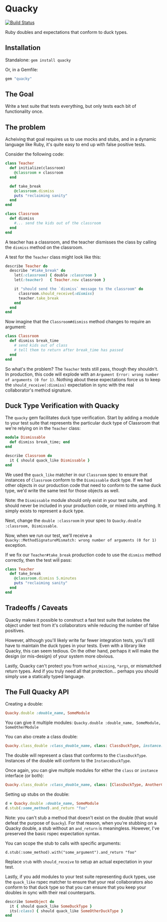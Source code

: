 # Quacky

[![Build Status](https://secure.travis-ci.org/moonmaster9000/quacky.png)](http://travis-ci.org/moonmaster9000/quacky)

Ruby doubles and expectations that conform to duck types.

## Installation

Standalone: `gem install quacky`

Or, in a Gemfile: 

```ruby
gem "quacky"
```

## The Goal

Write a test suite that tests everything, but only tests each bit of functionality once. 

## The problem

Acheiving that goal requires us to use mocks and stubs, and in a dynamic language like Ruby, it's quite
easy to end up with false positive tests.

Consider the following code:

```ruby
class Teacher
  def initialize(classroom)
    @classroom = classroom
  end

  def take_break
    @classroom.dismiss
    puts "reclaiming sanity"
  end
end

class Classroom
  def dismiss
    #... send the kids out of the classroom
  end
end
```

A teacher has a classroom, and the teacher dismisses the class by calling the `dismiss` method on the classroom.

A test for the `Teacher` class might look like this:

```ruby
describe Teacher do
  describe "#take_break" do
    let(:classroom) { double :classroom }
    let(:teacher)   { Teacher.new classroom }

    it "should send the `dismiss` message to the classroom" do
      classroom.should_receive(:dismiss)
      teacher.take_break
    end
  end
end
```

Now imagine that the `Classroom#dismiss` method changes to require an argument:

```ruby
class Classroom
  def dismiss break_time
    # send kids out of class
    # tell them to return after break_time has passed
  end
end
```

So what's the problem? The `Teacher` tests still pass, though they shouldn't. In production, this code will explode 
with an `Argument Error: wrong number of arguments (0 for 1)`. Nothing about these expectations force us to keep
the `should_receive(:dismiss)` expectation in sync with the real collaborator's method signature.


## Duck Type Verification with Quacky

The `quacky` gem facilitates duck type verification. Start by adding a module to your test suite that represents 
the particular duck type of Classroom that we're relying on in the `Teacher` class:

```ruby
module Dismissable
  def dismiss break_time; end
end

describe Classroom do
  it { should quack_like Dismissable }
end
```

We used the `quack_like` matcher in our `Classroom` spec to ensure that instances of `Classroom` conform to the
`Dismissable` duck type. If we had other objects in our production code that need to conform to the same duck type, 
we'd write the same test for those objects as well.

Note: the `Dismissable` module should only exist in your test suite, and should never be included in your production 
code, or mixed into anything. It simply exists to represent a duck type.

Next, change the `double :classroom` in your spec to `Quacky.double :classroom, Dismissable`.

Now, when we run our test, we'll receive a `Quacky::MethodSignatureMismatch: wrong number of arguments (0 for 1)` exception.

If we fix our `Teacher#take_break` production code to use the `dismiss` method correctly, then the test will pass:

```ruby
class Teacher
  def take_break
    @classroom.dismiss 5.minutes
    puts "reclaiming sanity"
  end
end
```

## Tradeoffs / Caveats

Quacky makes it possible to construct a fast test suite that isolates the object under test from it's collaborators
while reducing the number of false positives. 

However, although you'll likely write far fewer integration tests, you'll still have to maintain the duck types 
in your tests. Even with a library like Quacky, this can seem tedious. On the other hand, perhaps
it will make the design (or mis-design) of your system more obvious.

Lastly, Quacky can't protect you from `method_missing`, `*args`, or mismatched return types. And if you truly need
all that protection... perhaps you should simply use a statically typed language.


## The Full Quacky API

Creating a double: 

```ruby
Quacky.double :double_name, SomeModule
```

You can give it multiple modules: `Quacky.double :double_name, SomeModule, SomeOtherModule`

You can also create a class double:

```ruby
Quacky.class_double :class_double_name, class: ClassDuckType, instance: InstanceDuckType
```

The double will represent a class that conforms to the `ClassDuckType`. Instances of the double will conform to
the `InstanceDuckType`.

Once again, you can give multiple modules for either the `class` or `instance` interface (or both):

```ruby
Quacky.class_double :class_double_name, class: [ClassDuckType, AnotherClassDuckType], instance: [InstanceDuckType, AnotherInstanceDuckType]
```

Setting up stubs on the double: 

```ruby
d = Quacky.double :double_name, SomeModule
d.stub(:some_method).and_return "foo"
```

Note: you can't stub a method that doesn't exist on the double (that would defeat the purpose of `Quacky`). 
For that reason, when you're stubbing on a Quacky double, a stub without an `and_return` is meaningless. However,
I've preserved the basic rspec expectation syntax.

You can scope the stub to calls with specific arguments:

```
d.stub(:some_method).with("some_argument").and_return "foo"
```

Replace `stub` with `should_receive` to setup an actual expectation in your test.

Lastly, if you add modules to your test suite representing duck types, use the `quack_like` rspec matcher to ensure 
that your real collaborators also conform to that duck type so that you can ensure that you keep your doubles 
in sync with their real counterparts.

```ruby
describe SomeObject do
  it { should quack_like SomeDuckType }
  its(:class) { should quack_like SomeOtherDuckType }
end
```
